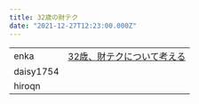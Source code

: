 ```yaml
---
title: 32歳の財テク
date: "2021-12-27T12:23:00.000Z"
---
```


<table class="articles">
  <tr>
    <td>enka</td>
    <td><a href="https://enkaism.hatenadiary.jp/entry/2021/12/27/210000">32歳、財テクについて考える</a></td>
  </tr>
  <tr>
    <td>daisy1754</td>
    <td></td>
  </tr>
  <tr>
    <td>hiroqn</td>
    <td></td>
  </tr>
</table>
